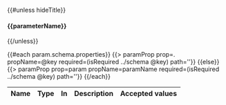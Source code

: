{{#unless hideTitle}}
#### {{parameterName}}
{{/unless}}

<table>
  <thead>
    <tr>
      <th>Name</th>
      <th>Type</th>
      <th>In</th>
      <th>Description</th>
      <th>Accepted values</th>
    </tr>
  </thead>
  <tbody>
    {{#each param.schema.properties}}
      {{> paramProp prop=. propName=@key required=(isRequired ../schema @key) path=''}}
    {{else}}
      {{> paramProp prop=param propName=paramName required=(isRequired ../schema @key) path=''}}
    {{/each}}
  </tbody>
</table>
